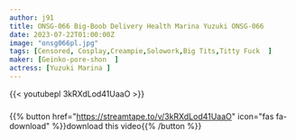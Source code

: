```yaml
---
author: j91
title: ONSG-066 Big-Boob Delivery Health Marina Yuzuki ONSG-066
date: 2023-07-22T01:00:00Z
image: "onsg066pl.jpg"
tags: [Censored, Cosplay,Creampie,Solowork,Big Tits,Titty Fuck	]
maker: [Geinko-pore-shon  ]
actress: [Yuzuki Marina ]
---
```



{{< youtubepl 3kRXdLod41UaaO >}}
###

{{% button href="https://streamtape.to/v/3kRXdLod41UaaO" icon="fas fa-download" %}}download this video{{% /button %}}
